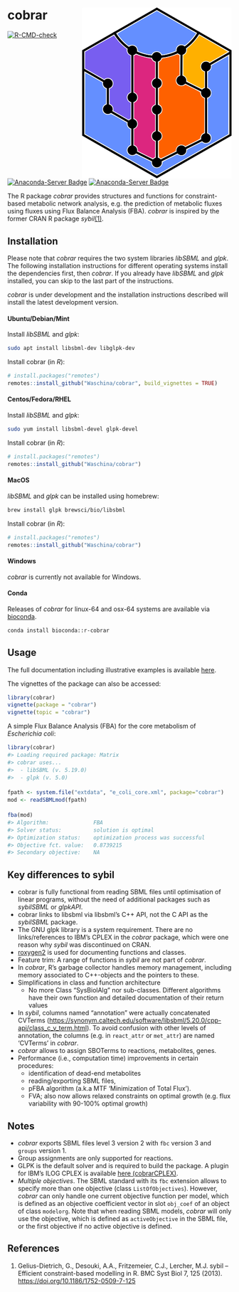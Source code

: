 
<!-- README.md is generated from README.Rmd. Please edit that file -->

# cobrar <img src="man/figures/logo.svg" align="right" />

<!-- badges: start -->

[![R-CMD-check](https://github.com/Waschina/cobrar/actions/workflows/R-CMD-check.yaml/badge.svg)](https://github.com/Waschina/cobrar/actions/workflows/R-CMD-check.yaml)
[![Anaconda-Server
Badge](https://anaconda.org/bioconda/r-cobrar/badges/version.svg?branch=master&kill_cache=1)](https://anaconda.org/bioconda/r-cobrar)
[![Anaconda-Server
Badge](https://anaconda.org/bioconda/r-cobrar/badges/downloads.svg?branch=master&kill_cache=1)](https://anaconda.org/bioconda/r-cobrar)
<!-- badges: end -->

The R package *cobrar* provides structures and functions for
constraint-based metabolic network analysis, e.g. the prediction of
metabolic fluxes using fluxes using Flux Balance Analysis (FBA).
*cobrar* is inspired by the former CRAN R package *sybil*[(1)](#R1).

## Installation

Please note that *cobrar* requires the two system libraries *libSBML*
and *glpk*. The following installation instructions for different
operating systems install the dependencies first, then *cobrar*. If you
already have *libSBML* and *glpk* installed, you can skip to the last
part of the instructions.

*cobrar* is under development and the installation instructions
described will install the latest development version.

#### Ubuntu/Debian/Mint

Install *libSBML* and *glpk*:

``` sh
sudo apt install libsbml-dev libglpk-dev
```

Install cobrar (in *R*):

``` r
# install.packages("remotes")
remotes::install_github("Waschina/cobrar", build_vignettes = TRUE)
```

#### Centos/Fedora/RHEL

Install *libSBML* and *glpk*:

``` sh
sudo yum install libsbml-devel glpk-devel
```

Install cobrar (in *R*):

``` r
# install.packages("remotes")
remotes::install_github("Waschina/cobrar")
```

#### MacOS

*libSBML* and *glpk* can be installed using homebrew:

``` sh
brew install glpk brewsci/bio/libsbml
```

Install cobrar (in *R*):

``` r
# install.packages("remotes")
remotes::install_github("Waschina/cobrar")
```

#### Windows

*cobrar* is currently not available for Windows.

#### Conda

Releases of *cobrar* for linux-64 and osx-64 systems are available via
[bioconda](https://bioconda.github.io/recipes/r-cobrar/README.html#package-r-cobrar).

``` sh
conda install bioconda::r-cobrar
```

## Usage

The full documentation including illustrative examples is available
[here](https://waschina.github.io/cobrar/).

The vignettes of the package can also be accessed:

``` r
library(cobrar)
vignette(package = "cobrar")
vignette(topic = "cobrar")
```

A simple Flux Balance Analysis (FBA) for the core metabolism of
*Escherichia coli*:

``` r
library(cobrar)
#> Loading required package: Matrix
#> cobrar uses...
#>  - libSBML (v. 5.19.0)
#>  - glpk (v. 5.0)

fpath <- system.file("extdata", "e_coli_core.xml", package="cobrar")
mod <- readSBMLmod(fpath)

fba(mod)
#> Algorithm:              FBA 
#> Solver status:          solution is optimal 
#> Optimization status:    optimization process was successful 
#> Objective fct. value:   0.8739215 
#> Secondary objective:    NA
```

## Key differences to sybil

- cobrar is fully functional from reading SBML files until optimisation
  of linear programs, without the need of additional packages such as
  *sybilSBML* or *glpkAPI*.
- cobrar links to libsbml via libsbml’s C++ API, not the C API as the
  *sybilSBML* package.
- The GNU glpk library is a system requirement. There are no
  links/references to IBM’s CPLEX in the *cobrar* package, which were
  one reason why *sybil* was discontinued on CRAN.
- [roxygen2](https://roxygen2.r-lib.org/) is used for documenting
  functions and classes.
- Feature trim: A range of functions in *sybil* are not part of
  *cobrar*.
- In *cobrar*, R’s garbage collector handles memory management,
  including memory associated to C++-objects and the pointers to these.
- Simplifications in class and function architecture
  - No more Class “SysBiolAlg” nor sub-classes. Different algorithms
    have their own function and detailed documentation of their return
    values
- In *sybil*, columns named “annotation” were actually concatenated
  CVTerms
  (<https://synonym.caltech.edu/software/libsbml/5.20.0/cpp-api/class_c_v_term.html>).
  To avoid confusion with other levels of annotation, the columns
  (e.g. in `react_attr` or `met_attr`) are named ‘CVTerms’ in *cobrar*.
- *cobrar* allows to assign SBOTerms to reactions, metabolites, genes.
- Performance (i.e., computation time) improvements in certain
  procedures:
  - identification of dead-end metabolites
  - reading/exporting SBML files,
  - pFBA algorithm (a.k.a MTF ‘Minimization of Total Flux’).
  - FVA; also now allows relaxed constraints on optimal growth
    (e.g. flux variability with 90-100% optimal growth)

## Notes

- *cobrar* exports SBML files level 3 version 2 with `fbc` version 3 and
  `groups` version 1.
- Group assignments are only supported for reactions.
- GLPK is the default solver and is required to build the package. A
  plugin for IBM’s ILOG CPLEX is available [here
  (cobrarCPLEX)](https://github.com/Waschina/cobrarCPLEX).
- *Multiple objectives*. The SBML standard with its `fbc` extension
  allows to specify more than one objective (class `ListOfObjectives`).
  However, *cobrar* can only handle one current objective function per
  model, which is defined as an objective coefficient vector in slot
  `obj_coef` of an object of class `modelorg`. Note that when reading
  SBML models, *cobrar* will only use the objective, which is defined as
  `activeObjective` in the SBML file, or the first objective if no
  active objective is defined.

## References

1.  <a id="R1"></a>Gelius-Dietrich, G., Desouki, A.A., Fritzemeier,
    C.J., Lercher, M.J. sybil – Efficient constraint-based modelling
    in R. BMC Syst Biol 7, 125 (2013).
    <https://doi.org/10.1186/1752-0509-7-125>
